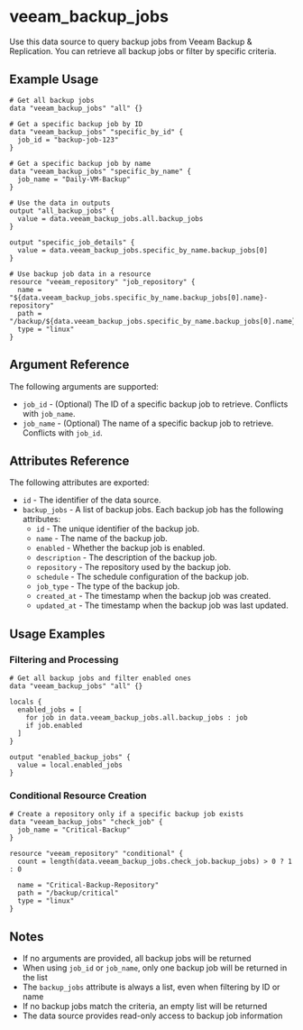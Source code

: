# veeam_backup_jobs

Use this data source to query backup jobs from Veeam Backup & Replication. You can retrieve all backup jobs or filter by specific criteria.

## Example Usage

```hcl
# Get all backup jobs
data "veeam_backup_jobs" "all" {}

# Get a specific backup job by ID
data "veeam_backup_jobs" "specific_by_id" {
  job_id = "backup-job-123"
}

# Get a specific backup job by name
data "veeam_backup_jobs" "specific_by_name" {
  job_name = "Daily-VM-Backup"
}

# Use the data in outputs
output "all_backup_jobs" {
  value = data.veeam_backup_jobs.all.backup_jobs
}

output "specific_job_details" {
  value = data.veeam_backup_jobs.specific_by_name.backup_jobs[0]
}

# Use backup job data in a resource
resource "veeam_repository" "job_repository" {
  name = "${data.veeam_backup_jobs.specific_by_name.backup_jobs[0].name}-repository"
  path = "/backup/${data.veeam_backup_jobs.specific_by_name.backup_jobs[0].name}"
  type = "linux"
}
```

## Argument Reference

The following arguments are supported:

- `job_id` - (Optional) The ID of a specific backup job to retrieve. Conflicts with `job_name`.
- `job_name` - (Optional) The name of a specific backup job to retrieve. Conflicts with `job_id`.

## Attributes Reference

The following attributes are exported:

- `id` - The identifier of the data source.
- `backup_jobs` - A list of backup jobs. Each backup job has the following attributes:
  - `id` - The unique identifier of the backup job.
  - `name` - The name of the backup job.
  - `enabled` - Whether the backup job is enabled.
  - `description` - The description of the backup job.
  - `repository` - The repository used by the backup job.
  - `schedule` - The schedule configuration of the backup job.
  - `job_type` - The type of the backup job.
  - `created_at` - The timestamp when the backup job was created.
  - `updated_at` - The timestamp when the backup job was last updated.

## Usage Examples

### Filtering and Processing

```hcl
# Get all backup jobs and filter enabled ones
data "veeam_backup_jobs" "all" {}

locals {
  enabled_jobs = [
    for job in data.veeam_backup_jobs.all.backup_jobs : job
    if job.enabled
  ]
}

output "enabled_backup_jobs" {
  value = local.enabled_jobs
}
```

### Conditional Resource Creation

```hcl
# Create a repository only if a specific backup job exists
data "veeam_backup_jobs" "check_job" {
  job_name = "Critical-Backup"
}

resource "veeam_repository" "conditional" {
  count = length(data.veeam_backup_jobs.check_job.backup_jobs) > 0 ? 1 : 0
  
  name = "Critical-Backup-Repository"
  path = "/backup/critical"
  type = "linux"
}
```

## Notes

- If no arguments are provided, all backup jobs will be returned
- When using `job_id` or `job_name`, only one backup job will be returned in the list
- The `backup_jobs` attribute is always a list, even when filtering by ID or name
- If no backup jobs match the criteria, an empty list will be returned
- The data source provides read-only access to backup job information

